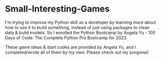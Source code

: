 # Small-Interesting-Games

I'm trying to improve my Python skill as a developer by learning more about how to use it to build something, instead of just using packages to clean data & build models. So I enrolled the Python Bootcamp by Angela Yu - 100 Days of Code: The Complete Python Pro Bootcamp for 2023.

These game ideas & start codes are provided by Angela Yu, and I completed/wrote all of them by my own. Please check out my progress!
